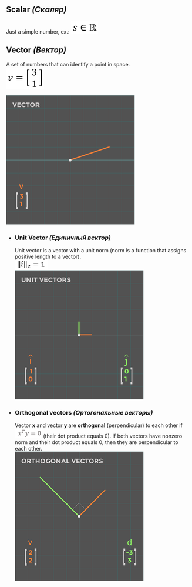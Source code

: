 
## Scalar _(Скаляр)_
Just a simple number, ex.:
![Formula](/Formulas/f1.png)




## Vector _(Вектор)_
A set of numbers that can identify a point in space.   
![Formula](/Formulas/f2.png)   
  
![Vector](/Images/vector.png)


-	### Unit Vector _(Единичный вектор)_
	Unit vector is a vector with a unit norm (norm is a function that assigns positive length to a vector).  
	![Formula](/Formulas/f3.png)    
	![UnitVectors](/Images/UnitVectors.png)  


-	### Orthogonal vectors _(Ортогональные векторы)_
	Vector **x** and vector **y** are **orthogonal** (perpendicular) to each other if  ![Formula](/Formulas/f4.png) (their dot product equals 0). If both vectors have nonzero norm and their dot product equals 0, then they are perpendicular to each other.   
![OrthogonalVectors](/Images/OrthogonalVectors.png)  



